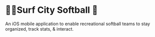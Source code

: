 # 🏄‍♂️Surf City Softball 🥎
An iOS mobile application to enable recreational softball teams to stay organized, track stats, & interact.

